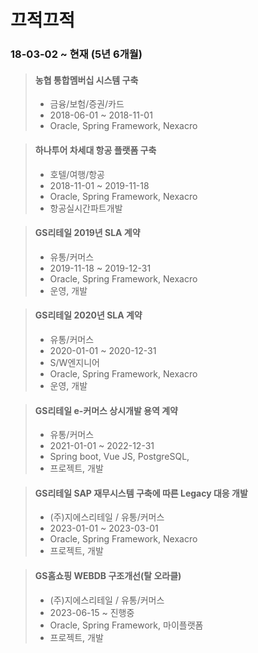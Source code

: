 # 끄적끄적

### 18-03-02 ~ 현재 (5년 6개월)

> #### 농협 통합멤버십 시스템 구축
> - 금융/보험/증권/카드
>- 2018-06-01 ~ 2018-11-01
>- Oracle, Spring Framework, Nexacro

> #### 하나투어 차세대 항공 플랫폼 구축
> - 호텔/여행/항공
>- 2018-11-01 ~ 2019-11-18
> - Oracle, Spring Framework, Nexacro
>- 항공실시간파트개발

>#### GS리테일 2019년 SLA 계약
>- 유통/커머스
>- 2019-11-18 ~ 2019-12-31
>- Oracle, Spring Framework, Nexacro
> - 운영, 개발

>#### GS리테일 2020년 SLA 계약
> - 유통/커머스
> - 2020-01-01 ~ 2020-12-31
> - S/W엔지니어
> - Oracle, Spring Framework, Nexacro
> - 운영, 개발

>#### GS리테일 e-커머스 상시개발 용역 계약
> - 유통/커머스
> - 2021-01-01 ~ 2022-12-31
> - Spring boot, Vue JS, PostgreSQL, 
> - 프로젝트, 개발

>#### GS리테일 SAP 재무시스템 구축에 따른 Legacy 대응 개발
> - (주)지에스리테일 / 유통/커머스
> - 2023-01-01 ~ 2023-03-01
> - Oracle, Spring Framework, Nexacro
> - 프로젝트, 개발

>#### GS홈쇼핑 WEBDB 구조개선(탈 오라클)
> - (주)지에스리테일 / 유통/커머스
> - 2023-06-15 ~ 진행중
> - Oracle, Spring Framework, 마이플랫폼
> - 프로젝트, 개발
<!--stackedit_data:
eyJoaXN0b3J5IjpbNzgxODY0Myw1MjU0NTkzODEsLTEwNjQxMD
A4OTYsMTkxNDQ1OTg2OCwtOTQ5OTQwNzkyLDM0MDE2NTIzMF19

-->